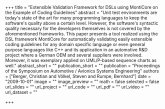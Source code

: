 +++
title = "Extensible Validation Framework for DSLs using MontiCore on the Example of Coding Guidelines"
abstract = "Unit test environments are today's state of the art for many programming languages to keep the software's quality above a certain level. However, the software's syntactic quality necessary for the developers themselves is not covered by the aforementioned frameworks. This paper presents a tool realized using the DSL framework MontiCore for automatically validating easily extensible coding guidelines for any domain specific language or even general purpose languages like C++ and its application in an automotive R\&D project where a German OEM and several suppliers were involved. Moreover, it was exemplary applied on UML/P-based sequence charts as well."
abstract_short = ""
publication_short = ""
publication = "Proceedings of the Symposium on Automotive / Avionics Systems Engineering"
authors = ["Berger, Christian and Völkel, Steven and Rumpe, Bernhard"]
date = "2009-10-01"
image = ""
image_preview = ""
math = false
selected = false
url_slides = ""
url_project = ""
url_code = ""
url_pdf = ""
url_video = ""
url_dataset = ""

+++
